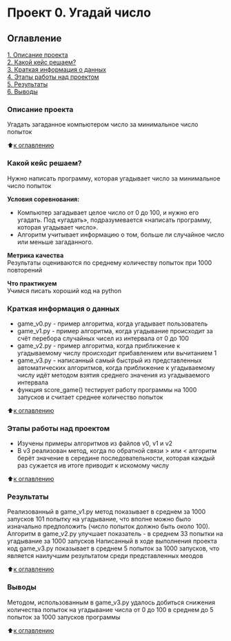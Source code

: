 # Проект 0. Угадай число

## Оглавление  
[1. Описание проекта](https://github.com/kzhukov91/sf_data_science/blob/main/project_0/README.md#Описание-проекта)  
[2. Какой кейс решаем?](https://github.com/kzhukov91/sf_data_science/blob/main/project_0/README.md#Какой-кейс-решаем)  
[3. Краткая информация о данных](https://github.com/kzhukov91/sf_data_science/blob/main/project_0/README.md#Краткая-информация-о-данных)  
[4. Этапы работы над проектом](https://github.com/kzhukov91/sf_data_science/blob/main/project_0/README.md#Этапы-работы-над-проектом)  
[5. Результаты](https://github.com/kzhukov91/sf_data_science/blob/main/project_0/README.md#Результаты)    
[6. Выводы](https://github.com/kzhukov91/sf_data_science/blob/main/project_0/README.md#Выводы) 

### Описание проекта    
Угадать загаданное компьютером число за минимальное число попыток

:arrow_up:[к оглавлению](https://github.com/kzhukov91/sf_data_science/blob/main/project_0/README.md#Оглавление)

### Какой кейс решаем?    
Нужно написать программу, которая угадывает число за минимальное число попыток

**Условия соревнования:**  
- Компьютер загадывает целое число от 0 до 100, и нужно его угадать. Под «угадать», подразумевается «написать программу, которая угадывает число».
- Алгоритм учитывает информацию о том, больше ли случайное число или меньше загаданного.

**Метрика качества**     
Результаты оцениваются по среднему количеству попыток при 1000 повторений

**Что практикуем**     
Учимся писать хороший код на python

### Краткая информация о данных
- game_v0.py - пример алгоритма, когда угадывает пользователь
- game_v1.py - пример алгоритма, когда угадывание происходит за счёт перебора случайных чисел из интервала от 0 до 100
- game_v2.py - пример алгоритма, когда приближение к угадываемому числу происходит прибавлением или вычитанием 1
- game_v3.py - написанный самый быстрый из представленных автоматических алгоритмов, когда приближение к угадываемому числу идёт методом взятия среднего значения из угадываемого интервала
- функция score_game() тестирует работу программы на 1000 запусков и считает среднее количество попыток
  
:arrow_up:[к оглавлению](https://github.com/kzhukov91/sf_data_science/blob/main/project_0/README.md#Оглавление)

### Этапы работы над проектом  
- Изучены примеры алгоритмов из файлов v0, v1 и v2
- В v3 реализован метод, когда по обратной связи > или < алгоритм берёт значение в середине последовательности, которая каждый раз сужается ив итоге приводит к искомому числу

:arrow_up:[к оглавлению](https://github.com/kzhukov91/sf_data_science/blob/main/project_0/README.md#Оглавление)

### Результаты  
Реализованный в game_v1.py метод показывает в среднем за 1000 запусков 101 попытку на угадывание, что вполне можно было изначально предположить (число попыток должно быть около 100).
Алгоритм в game_v2.py улучшает показатель - в среднем 33 попытки на угадывание за 1000 запусков
Написанный в ходе выполнения проекта код game_v3.py показывает в среднем 5 попыток за 1000 запусков, что является наилучшим результатом среди представленных меодов

:arrow_up:[к оглавлению](https://github.com/kzhukov91/sf_data_science/blob/main/project_0/README.md#Оглавление)

### Выводы 
Методом, использованным в game_v3.py удалось добиться снижения количества попыток на угадывание числа от 0 до 100 в среднем до 5 попыток за 1000 запусков программы

:arrow_up:[к оглавлению](https://github.com/kzhukov91/sf_data_science/blob/main/project_0/README.md#Оглавление)